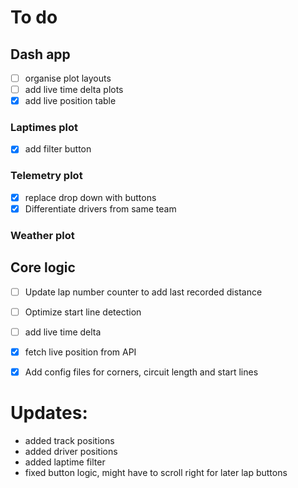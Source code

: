 # To do 

## Dash app 
  - [ ] organise plot layouts 
  - [ ] add live time delta plots 
  - [x] add live position table 
### Laptimes plot 
  - [x] add filter button 
### Telemetry plot 
  - [x] replace drop down with buttons 
  - [x] Differentiate drivers from same team 
### Weather plot 
  

## Core logic 
  - [ ] Update lap number counter to add last recorded distance 
  - [ ] Optimize start line detection 
  - [ ] add live time delta 
  - [x] fetch live position from API 
  - [x] Add config files for corners, circuit length and start lines


# Updates:

 - added track positions
 - added driver positions
 - added laptime filter
 - fixed button logic, might have to scroll right for later lap buttons

 
